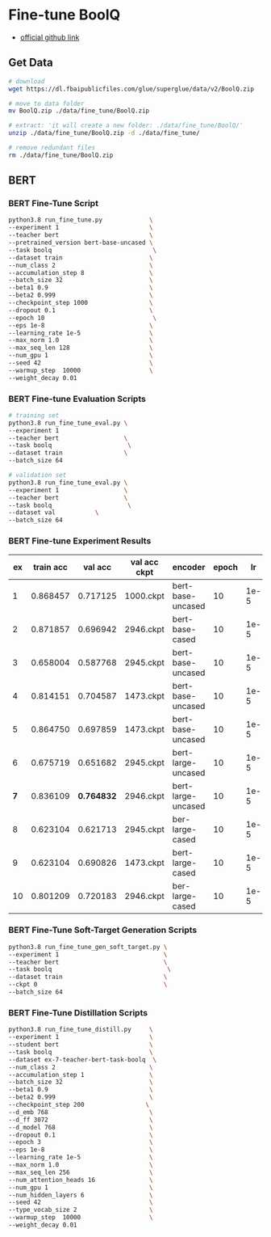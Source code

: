 # Fine-tune BoolQ 
- [official github link](https://github.com/google-research-datasets/boolean-questions)

## Get Data
```sh
# download
wget https://dl.fbaipublicfiles.com/glue/superglue/data/v2/BoolQ.zip

# move to data folder
mv BoolQ.zip ./data/fine_tune/BoolQ.zip

# extract: 'it will create a new folder: ./data/fine_tune/BoolQ/'
unzip ./data/fine_tune/BoolQ.zip -d ./data/fine_tune/ 

# remove redundant files
rm ./data/fine_tune/BoolQ.zip
```


## BERT

### BERT Fine-Tune Script

```sh
python3.8 run_fine_tune.py             \
--experiment 1                         \
--teacher bert                         \
--pretrained_version bert-base-uncased \
--task boolq                            \
--dataset train                        \
--num_class 2                          \
--accumulation_step 8                  \
--batch_size 32                        \
--beta1 0.9                            \
--beta2 0.999                          \
--checkpoint_step 1000                 \
--dropout 0.1                          \
--epoch 10                              \
--eps 1e-8                             \
--learning_rate 1e-5                   \
--max_norm 1.0                         \
--max_seq_len 128                      \
--num_gpu 1                            \
--seed 42                              \
--warmup_step  10000                   \
--weight_decay 0.01
```

### BERT Fine-tune Evaluation Scripts
```sh
# training set
python3.8 run_fine_tune_eval.py \
--experiment 1                  
--teacher bert                  \
--task boolq                     \
--dataset train                 \
--batch_size 64

# validation set
python3.8 run_fine_tune_eval.py \
--experiment 1                  \
--teacher bert                  \
--task boolq                     \
--dataset val           \
--batch_size 64
```

### BERT Fine-tune Experiment Results
|ex|train acc|val acc|val acc ckpt|encoder|epoch|lr|batch|accum step|beta1|beta2|eps|weight decay|warmup step|dropout|max_norm|max_seq_len|seed|
|-|-|-|-|-|-|-|-|-|-|-|-|-|-|-|-|-|-|
|1|0.868457|0.717125|1000.ckpt|bert-base-uncased|10|1e-5|32|8|0.9|0.999|1e-08|0.01|10000|0.1|1.0|128|42|
|2|0.871857|0.696942|2946.ckpt|bert-base-cased|10|1e-5|32|8|0.9|0.999|1e-8|0.01|10000|0.1|1.0|128|42|
|3|0.658004|0.587768|2945.ckpt|bert-base-uncased|10|1e-5|32|8|0.9|0.999|1e-8|0.01|10000|0.1|1.0|512|42|
|4|0.814151|0.704587|1473.ckpt|bert-base-uncased|10|1e-5|64|32|0.9|0.999|1e-8|0.01|10000|0.1|1.0|512|42|
|5|0.864750|0.697859|1473.ckpt|bert-base-uncased|10|1e-5|64|16|0.9|0.999|1e-8|0.01|10000|0.1|1.0|128|42|
|6|0.675719|0.651682|2945.ckpt|bert-large-uncased|10|1e-5|32|32|0.9|0.999|1e-8|0.01|10000|0.1|1.0|128|42|
|**7**|0.836109|**0.764832**|2946.ckpt|bert-large-uncased|10|1e-5|32|16|0.9|0.999|1e-08|0.01|10000|0.1|1.0|256|42|
|8|0.623104|0.621713|2945.ckpt|ber-large-cased|10|1e-5|32|32|0.9|0.999|1e-08|0.01|10000|0.1|1.0|256|42|
|9|0.623104|0.690826|1473.ckpt|bert-large-cased|10|1e-5|64|32|0.9|0.999|1e-08|0.01|10000|0.1|1.0|256|42|
|10|0.801209|0.720183|2946.ckpt|ber-large-cased|10|1e-5|32|16|0.9|0.999|1e-08|0.01|10000|0.1|1.0|256|42|

### BERT Fine-Tune Soft-Target Generation Scripts
```sh
python3.8 run_fine_tune_gen_soft_target.py \
--experiment 1                             \
--teacher bert                             \
--task boolq                                \
--dataset train                            \
--ckpt 0                                   \
--batch_size 64
```

### BERT Fine-Tune Distillation Scripts
```sh
python3.8 run_fine_tune_distill.py     \
--experiment 1                         \
--student bert                         \
--task boolq                           \
--dataset ex-7-teacher-bert-task-boolq  \
--num_class 2                          \
--accumulation_step 1                  \
--batch_size 32                        \
--beta1 0.9                            \
--beta2 0.999                          \
--checkpoint_step 200                 \
--d_emb 768                            \
--d_ff 3072                            \
--d_model 768                          \
--dropout 0.1                          \
--epoch 3                              \
--eps 1e-8                             \
--learning_rate 1e-5                   \
--max_norm 1.0                         \
--max_seq_len 256                      \
--num_attention_heads 16               \
--num_gpu 1                            \
--num_hidden_layers 6                  \
--seed 42                              \
--type_vocab_size 2                    \
--warmup_step  10000                   \
--weight_decay 0.01
```